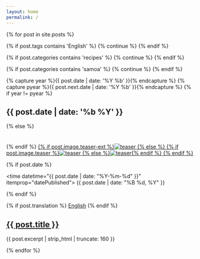 ```yaml
---
layout: home
permalink: /
---
```


<div class="tiles">
{% for post in site.posts %}

{% if post.tags contains 'English' %}
  {% continue %}
{% endif %}

{% if post.categories contains 'recipes' %}
  {% continue %}
{% endif %}

{% if post.categories contains 'samoa' %}
  {% continue %}
{% endif %}

<article class="tile" itemscope itemtype="http://schema.org/Article">
  {% capture year %}{{ post.date | date: '%Y %b' }}{% endcapture %}
  {% capture pyear %}{{ post.next.date | date: '%Y %b' }}{% endcapture %}
  {% if year != pyear %}  
    <h2 class="post-title">{{ post.date | date: '%b %Y' }}</h2>
  {% else %}
    <div style="height: 38px;"></div>
  {% endif %}
  
  <a href="{{ site.url }}{{ post.url }}" title="{{ post.title }}" class="post-teaser">
  {% if post.image.teaser-ext %}<img src="{{ post.image.teaser-ext }}" alt="teaser" itemprop="image">
  {% else %}
    {% if post.image.teaser %}<img src="{{ site.url }}/images/{{ post.image.teaser }}" alt="teaser" itemprop="image">
      {% else %}<img src="{{ site.url }}/images/{{ site.teaser }}" alt="teaser" itemprop="image">{% endif %}
  {% endif %}
  </a>
  
  {% if post.date %}<p class="entry-date date published"><time datetime="{{ post.date | date: "%Y-%m-%d" }}" itemprop="datePublished">
  {{ post.date | date: "%B %d, %Y" }}</time></p>
  {% endif %}  
  
  {% if post.translation %}
    <a href="{{ post.translation }}">English</a>
  {% endif %}

  <h2 class="post-title" itemprop="name"><a href="{{ site.url }}{{ post.url }}">{{ post.title }}</a></h2>
  <p class="post-excerpt" itemprop="description">{{ post.excerpt | strip_html | truncate: 160 }}</p>
</article><!-- /.tile -->
  
{% endfor %}
</div><!-- /.tiles -->


